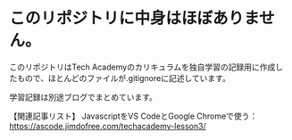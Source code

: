 # このリポジトリに中身はほぼありません。

このリポジトリはTech Academyのカリキュラムを独自学習の記録用に作成したもので、ほとんどのファイルが.gitignoreに記述しています。

学習記録は別途ブログでまとめています。

【関連記事リスト】
JavascriptをVS CodeとGoogle Chromeで使う：https://ascode.jimdofree.com/techacademy-lesson3/

